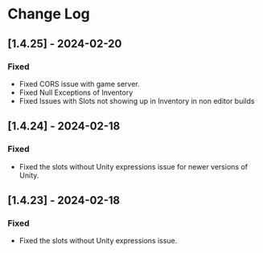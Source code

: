 # Change Log

## [1.4.25] - 2024-02-20
### Fixed
- Fixed CORS issue with game server.
- Fixed Null Exceptions of Inventory
- Fixed Issues with Slots not showing up in Inventory in non editor builds

## [1.4.24] - 2024-02-18
### Fixed
- Fixed the slots without Unity expressions issue for newer versions of Unity.

## [1.4.23] - 2024-02-18
### Fixed
- Fixed the slots without Unity expressions issue.
